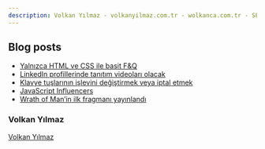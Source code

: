 ```yaml
---
description: Volkan Yılmaz - volkanyilmaz.com.tr - wolkanca.com.tr - SEO - WordPress
---
```


## Blog posts
<!-- BLOG-POST-LIST:START -->
- [Yalnızca HTML ve CSS ile basit F&Q](https://wolkanca.com.tr/yalnizca-html-ve-css-ile-basit-fq/)
- [LinkedIn profillerinde tanıtım videoları olacak](https://wolkanca.com.tr/linkedin-profillerinde-tanitim-videolari-olacak/)
- [Klavye tuşlarının işlevini değiştirmek veya iptal etmek](https://wolkanca.com.tr/klavye-tuslarinin-islevini-degistirmek-veya-iptal-etmek/)
- [JavaScript Influencers](https://wolkanca.com.tr/javascript-influencers/)
- [Wrath of Man’in ilk fragmanı yayınlandı](https://wolkanca.com.tr/wrath-of-manin-ilk-fragmani-yayinlandi/)
<!-- BLOG-POST-LIST:END -->


### Volkan Yılmaz

[Volkan Yılmaz](https://volkanyilmaz.com.tr/)


